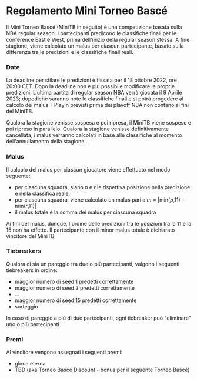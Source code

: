 # Regolamento Mini Torneo Bascé

Il Mini Torneo Bascé (MiniTB in seguito) è una competizione basata sulla NBA regular season. I
partecipanti predicono le classifiche finali per le conference East e West, prima dell'inizio della
regular season stessa. A fine stagione, viene calcolato un malus per ciascun partecipante, basato
sulla differenza tra le predizioni e le classifiche finali reali.

### Date

La deadline per stilare le predizioni è fissata per il 18 ottobre 2022, ore 20:00 CET. Dopo la
deadline non è più possibile modificare le proprie predizioni. L'ultima partita di regular season
NBA verrà giocata il 9 Aprile 2023; dopodichè saranno note le classifiche finali e si potrà
progedere al calcolo dei malus. I PlayIn previsti prima dei playoff NBA non contano ai fini del
MiniTB.

Qualora la stagione venisse sospesa e poi ripresa, il MiniTB viene sospeso e poi ripreso in
parallelo. Qualora la stagione venisse definitivamente cancellata, i malus verranno calcolati in
base alle classifiche al momento dell'annullamento della stagione.

### Malus

Il calcolo del malus per ciascun giocatore viene effettuato nel modo seguente:

* per ciascuna squadra, siano _p_ e _r_ le rispettiva posizione nella predizione e nella classifica
  reale.
* per ciascuna squadra, viene calcolato un malus pari a _m_ = |min(_p_,11) - min(_r_,11)|
* il malus totale è la somma dei malus per ciascuna squadra

Ai fini del malus, dunque, l'ordine delle predizioni tra le posizioni tra la 11 e la 15 non ha
effetto. Il partecipante con il minor malus totale è dichiarato vincitore del MiniTB

### Tiebreakers

Qualora ci sia un pareggio tra due o più partecipanti, valgono i seguenti tiebreakers in ordine:

* maggior numero di seed 1 predetti correttamente
* maggior numero di seed 2 predetti correttamente
* ...
* maggior numero di seed 15 predetti correttamente
* sorteggio

In caso di pareggio a più di due partecipanti, ogni tiebreaker può "eliminare" uno o più
partecipanti.

### Premi

Al vincitore vengono assegnati i seguenti premi:

* gloria eterna
* TBD (aka Torneo Bascé Discount - bonus per il seguente Torneo Bascé)

